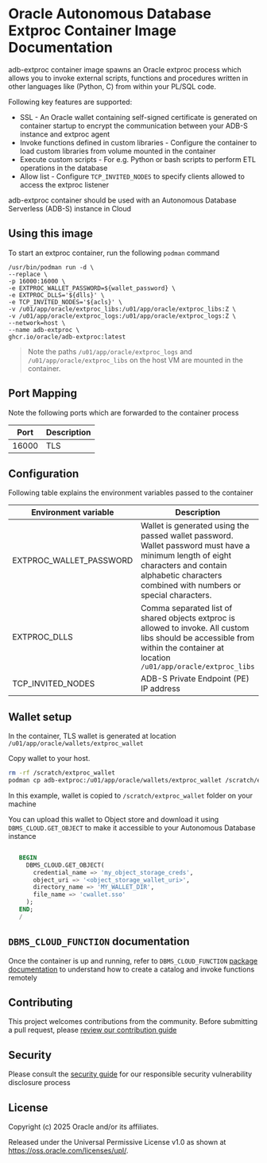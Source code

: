 # Oracle Autonomous Database Extproc Container Image Documentation

adb-extproc container image spawns an Oracle extproc process which allows you to invoke
external scripts, functions and procedures written in other languages like (Python, C) from within your PL/SQL code.

Following key features are supported:
- SSL - An Oracle wallet containing self-signed certificate is generated on container startup to encrypt the communication between your ADB-S instance and extproc agent
- Invoke functions defined in custom libraries - Configure the container to load custom libraries from volume mounted in the container
- Execute custom scripts - For e.g. Python or bash scripts to perform ETL operations in the database
- Allow list - Configure `TCP_INVITED_NODES` to specify clients allowed to access the extproc listener 

adb-extproc container should be used with an Autonomous Database Serverless (ADB-S) instance in Cloud

## Using this image

To start an extproc container, run the following `podman` command

```text
/usr/bin/podman run -d \
--replace \
-p 16000:16000 \
-e EXTPROC_WALLET_PASSWORD=${wallet_password} \
-e EXTPROC_DLLS='${dlls}' \
-e TCP_INVITED_NODES='${acls}' \
-v /u01/app/oracle/extproc_libs:/u01/app/oracle/extproc_libs:Z \
-v /u01/app/oracle/extproc_logs:/u01/app/oracle/extproc_logs:Z \
--network=host \
--name adb-extproc \
ghcr.io/oracle/adb-extproc:latest
```
> Note the paths `/u01/app/oracle/extproc_logs` 
> and `/u01/app/oracle/extproc_libs` on the host VM are mounted in the container.

## Port Mapping

Note the following ports which are forwarded to the container process

| Port  | Description                          |
|-------|--------------------------------------|
| 16000 | TLS                                  |

## Configuration

Following table explains the environment variables passed to the container

| Environment variable | Description                                                                                                                                                                                         |
|----------------------|-----------------------------------------------------------------------------------------------------------------------------------------------------------------------------------------------------|
| EXTPROC_WALLET_PASSWORD       | Wallet is generated using the passed wallet password. Wallet password must have a minimum length of eight characters and contain alphabetic characters combined with numbers or special characters. |
| EXTPROC_DLLS       | Comma separated list of shared objects extproc is allowed to invoke. All custom libs should be accessible from within the container at location `/u01/app/oracle/extproc_libs`                      |
| TCP_INVITED_NODES       | ADB-S Private Endpoint (PE) IP address                                                                                                                                                              |


## Wallet setup

In the container, TLS wallet is generated at location `/u01/app/oracle/wallets/extproc_wallet`

Copy wallet to your host.

```bash
rm -rf /scratch/extproc_wallet
podman cp adb-extproc:/u01/app/oracle/wallets/extproc_wallet /scratch/extproc_wallet
```
In this example, wallet is copied to `/scratch/extproc_wallet` folder on your machine

You can upload this wallet to Object store and download it using `DBMS_CLOUD.GET_OBJECT` to make it accessible to your Autonomous Database instance

```sql

   BEGIN
     DBMS_CLOUD.GET_OBJECT(
       credential_name => 'my_object_storage_creds',
       object_uri => '<object_storage_wallet_uri>',
       directory_name => 'MY_WALLET_DIR',
       file_name => 'cwallet.sso'
     );
   END;
   /

```

## `DBMS_CLOUD_FUNCTION` documentation

Once the container is up and running, refer to `DBMS_CLOUD_FUNCTION` [package documentation](https://docs.oracle.com/en-us/iaas/autonomous-database-serverless/doc/dbms-cloud-function.html#GUID-B9154A3C-A696-4C67-A7FE-F5A9FFECE87C)
to understand how to create a catalog and invoke functions remotely


## Contributing

This project welcomes contributions from the community. Before submitting a pull request, please [review our contribution guide](./CONTRIBUTING.md)

## Security

Please consult the [security guide](./SECURITY.md) for our responsible security vulnerability disclosure process

## License

Copyright (c) 2025 Oracle and/or its affiliates.

Released under the Universal Permissive License v1.0 as shown at
<https://oss.oracle.com/licenses/upl/>.
